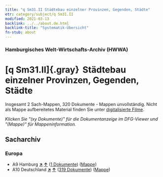 ```yaml
---
title: "q Sm31.II Städtebau einzelner Provinzen, Gegenden, Städte"
etr: category/subject/q Sm31.II
modified: 2021-03-13
backlink: ../../about.de.html
backlink-title: "Systematik-Übersicht"
fn-stub: about
---
```


### Hamburgisches Welt-Wirtschafts-Archiv (HWWA)
# [q Sm31.II]{.gray}&#8201; Städtebau einzelner Provinzen, Gegenden, Städte&#160; 




Insgesamt 2 Sach-Mappen, 320 Dokumente - Mappen unvollständig.
Nicht als Mappe aufbereitetes Material finden Sie unter [digitalisierte Filme](/film/h1_sh).

_Klicken Sie "(xy Dokumente)" für die Dokumentanzeige im DFG-Viewer und "(Mappe)" für Mappeninformation._

## Sacharchiv




### Europa

- A9 Hamburg [**&nearr;**](../../../geo/i/140905/about.de.html "Hamburg (alle Mappen)") [**&uarr;**](../../../geo/about.de.html#A9 "Ländersystematik") (<a href="https://pm20.zbw.eu/dfgview/sh/140905,182305" title="über: Hamburg : Städtebau einzelner Provinzen, Gegenden, Städte" target="_blank">1 Dokumente</a>) ([Mappe](http://purl.org/pressemappe20/folder/sh/140905,182305))
- A10 Deutschland [**&nearr;**](../../../geo/i/126128/about.de.html "Deutschland (alle Mappen)") [**&uarr;**](../../../geo/about.de.html#A10 "Ländersystematik") (<a href="https://pm20.zbw.eu/dfgview/sh/126128,182305" title="über: Deutschland : Städtebau einzelner Provinzen, Gegenden, Städte" target="_blank">319 Dokumente</a>) ([Mappe](http://purl.org/pressemappe20/folder/sh/126128,182305))


